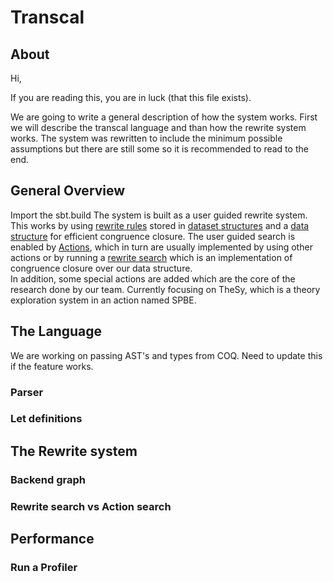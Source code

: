 # Transcal

## About
Hi,

If you are reading this, you are in luck (that this file exists).

We are going to write a general description of how the system works. 
First we will describe the transcal language and than how the rewrite system works.
The system was rewritten to include the minimum possible assumptions but there are
still some so it is recommended to read to the end.

## General Overview
Import the sbt.build
The system is built as a user guided rewrite system.
This works by using [rewrite rules](src/main/scala/synthesis/search/rewrite/operators/RewriteRule.scala) stored in [dataset structures](src/main/scala/synthesis/RewriteRulesDB.scala) 
and a [data structure](src/main/scala/structures/mutable/CompactHyperGraph.scala) for efficient congruence closure.
The user guided search is enabled by [Actions](src/main/scala/synthesis/actions), which in turn are usually implemented
by using other actions or by running a [rewrite search](src/main/scala/synthesis/search/action/operators/OperatorRunAction.scala)
which is an implementation of congruence closure over our data structure.   
In addition, some special actions are added which are the core of the research done by our team.
Currently focusing on TheSy, which is a theory exploration system in an action named SPBE.

## The Language
We are working on passing AST's and types from COQ. 
Need to update this if the feature works.
    
### Parser

### Let definitions

## The Rewrite system

### Backend graph

### Rewrite search vs Action search

## Performance

### Run a Profiler 

